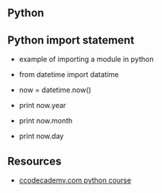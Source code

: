 ##  Python

##  Python import statement

*  example of importing a module in python

*  from datetime import datatime

*  now = datetime.now()

*  print now.year

*  print now.month

*  print now.day


##  Resources

*  [ccodecademy.com python course](https://www.codecademy.com/learn/python)
